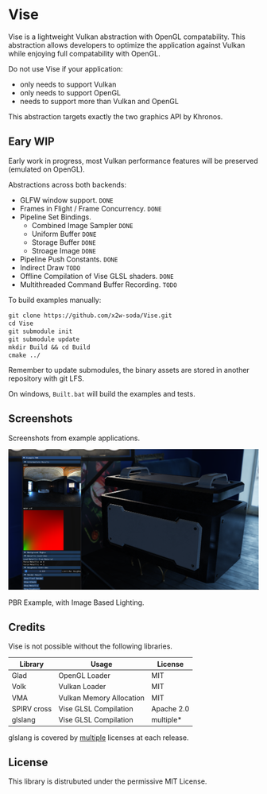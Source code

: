 # Vise

Vise is a lightweight Vulkan abstraction with OpenGL compatability.
This abstraction allows developers to optimize the application against Vulkan while
enjoying full compatability with OpenGL.

Do not use Vise if your application:
- only needs to support Vulkan
- only needs to support OpenGL
- needs to support more than Vulkan and OpenGL

This abstraction targets exactly the two graphics API by Khronos.

## Eary WIP

Early work in progress, most Vulkan performance features will be preserved (emulated on OpenGL).

Abstractions across both backends:
- GLFW window support. `DONE`
- Frames in Flight / Frame Concurrency. `DONE`
- Pipeline Set Bindings.
	- Combined Image Sampler `DONE`
	- Uniform Buffer `DONE`
	- Storage Buffer `DONE`
	- Stroage Image `DONE`
- Pipeline Push Constants. `DONE`
- Indirect Draw `TODO`
- Offline Compilation of Vise GLSL shaders. `DONE`
- Multithreaded Command Buffer Recording. `TODO`

To build examples manually:

```
git clone https://github.com/x2w-soda/Vise.git
cd Vise
git submodule init
git submodule update
mkdir Build && cd Build
cmake ../
```

Remember to update submodules, the binary assets are stored in another repository with git LFS.

On windows, `Built.bat` will build the examples and tests.

## Screenshots

Screenshots from example applications.

![PBR](Screenshots/pbr_ibl.png)

PBR Example, with Image Based Lighting.

## Credits

Vise is not possible without the following libraries.

| Library     | Usage                    | License    |
| ----------- | ------------------------ | ---------- |
| Glad        | OpenGL Loader            | MIT        |
| Volk        | Vulkan Loader            | MIT        |
| VMA         | Vulkan Memory Allocation | MIT        |
| SPIRV cross | Vise GLSL Compilation    | Apache 2.0 |
| glslang     | Vise GLSL Compilation    | multiple*  |

glslang is covered by [multiple](https://github.com/KhronosGroup/glslang/blob/main/LICENSE.txt)
licenses at each release.

## License

This library is distrubuted under the permissive MIT License.